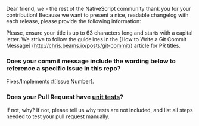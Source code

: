 Dear friend, we - the rest of the NativeScript community thank you for your
contribution! Because we want to present a nice, readable changelog with each
release, please provide the following information:

Please, ensure your title is up to 63 characters long and starts with a capital
letter. We strive to follow the guidelines in the
[How to Write a Git Commit Message] (http://chris.beams.io/posts/git-commit/)
article for PR titles.

### Does your commit message include the wording below to reference a specific issue in this repo?

Fixes/Implements #[Issue Number].

### Does your Pull Request have [unit tests](https://github.com/NativeScript/NativeScript/blob/master/running-tests.md)?
If not, why?
If not, please tell us why tests are not included, and list all steps needed to
test your pull request manually.


